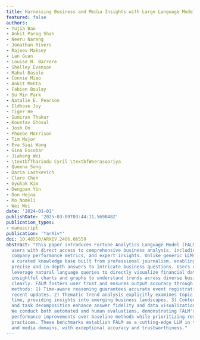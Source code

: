 ```yaml
---
title: Harnessing Business and Media Insights with Large Language Models
featured: false
authors:
- Yujia Bao
- Ankit Parag Shah
- Neeru Narang
- Jonathan Rivers
- Rajeev Maksey
- Lan Guan
- Louise N. Barrere
- Shelley Evenson
- Rahul Basole
- Connie Miao
- Ankit Mehta
- Fabien Boulay
- Su Min Park
- Natalie E. Pearson
- Eldhose Joy
- Tiger He
- Sumiran Thakur
- Koustav Ghosal
- Josh On
- Phoebe Morrison
- Tim Major
- Eva Siqi Wang
- Gina Escobar
- Jiaheng Wei
- \textbfTharindu Cyril \textbfWeerasooriya
- Queena Song
- Daria Lashkevich
- Clare Chen
- Gyuhak Kim
- Dengpan Yin
- Don Hejna
- Mo Nomeli
- Wei Wei
date: '2024-01-01'
publishDate: '2025-03-09T03:44:11.569848Z'
publication_types:
- manuscript
publication: '*arXiv*'
doi: 10.48550/ARXIV.2406.06559
abstract: "This paper introduces Fortune Analytics Language Model (FALM). FALM empowers
  users with direct access to comprehensive business analysis, including market trends,
  company performance metrics, and expert insights. Unlike generic LLMs, FALM leverages
  a curated knowledge base built from professional journalism, enabling it to deliver
  precise and in-depth answers to intricate business questions. Users can further
  leverage natural language queries to directly visualize financial data, generating
  insightful charts and graphs to understand trends across diverse business sectors
  clearly. FALM fosters user trust and ensures output accuracy through three novel
  methods: 1) Time-aware reasoning guarantees accurate event registration and prioritizes
  recent updates. 2) Thematic trend analysis explicitly examines topic evolution over
  time, providing insights into emerging business landscapes. 3) Content referencing
  and task decomposition enhance answer fidelity and data visualization accuracy.
  We conduct both automated and human evaluations, demonstrating FALM's significant
  performance improvements over baseline methods while prioritizing responsible AI
  practices. These benchmarks establish FALM as a cutting-edge LLM in the business
  and media domains, with exceptional accuracy and trustworthiness."
---
```

